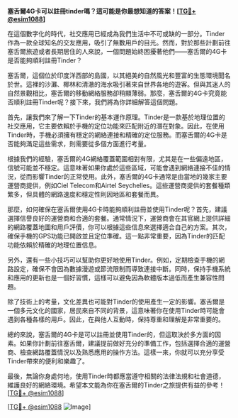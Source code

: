 **塞舌爾4G卡可以註冊tinder嗎？這可能是你最想知道的答案！[[TG💪+ @esim1088](https://t.me/s/esim1088)]**

在這個數字化的時代，社交應用已經成為我們生活中不可或缺的一部分。Tinder作為一款全球知名的交友應用，吸引了無數用戶的目光。然而，對於那些計劃前往塞舌爾旅遊或者長期居住的人來說，一個問題始終困擾著他們——塞舌爾的4G卡是否能夠順利註冊Tinder？

塞舌爾，這個位於印度洋西部的島國，以其絕美的自然風光和豐富的生態環境聞名於世。這裡的沙灘、椰林和清澈的海水吸引著來自世界各地的遊客。但與其迷人的自然景觀相比，塞舌爾的移動網絡服務卻稍顯薄弱。那麼，塞舌爾的4G卡究竟能否順利註冊Tinder呢？接下來，我們將為你詳細解答這個問題。

首先，讓我們來了解一下Tinder的基本運作原理。Tinder是一款基於地理位置的社交應用，它主要依賴於手機的定位功能來匹配附近的潛在對象。因此，在使用Tinder時，手機必須擁有穩定的網絡連接和精確的定位服務。而塞舌爾的4G卡是否能夠滿足這些需求，則需要從多個方面進行考量。

根據我們的經驗，塞舌爾的4G網絡覆蓋範圍相對有限，尤其是在一些偏遠地區，信號可能並不穩定。這意味著如果你處於這些區域，可能會遇到網絡連接不佳的情況，從而影響Tinder的正常使用。此外，塞舌爾的4G卡通常是由當地的幾家主要運營商提供，例如Ciel Telecom和Airtel Seychelles。這些運營商提供的套餐種類繁多，但具體的網路速度和穩定性則因地區和套餐而異。

那麼，如何確保在塞舌爾使用4G卡時能夠順利註冊並使用Tinder呢？首先，建議選擇信譽良好的運營商和合適的套餐。通常情況下，運營商會在其官網上提供詳細的網路覆蓋地圖和用戶評價，你可以根據這些信息來選擇適合自己的方案。其次，確保手機的GPS功能已開啟並且定位準確。這一點非常重要，因為Tinder的匹配功能依賴於精確的地理位置信息。

另外，還有一些小技巧可以幫助你更好地使用Tinder。例如，定期檢查手機的網路設定，確保不會因為數據漫遊或節流限制而導致連接中斷。同時，保持手機系統和應用的更新也是一個好習慣，這樣可以避免因為軟體版本過低而產生兼容性問題。

除了技術上的考量，文化差異也可能對Tinder的使用產生一定的影響。塞舌爾是一個多元文化的國家，居民來自不同的背景，這意味著你在使用Tinder時可能會遇到各種各樣的用戶。因此，在與他人互動時，保持尊重和理解是非常重要的。

總的來說，塞舌爾的4G卡是可以註冊並使用Tinder的，但這取決於多方面的因素。如果你計劃前往塞舌爾，建議提前做好充分的準備工作，包括選擇合適的運營商、檢查網路覆蓋情況以及熟悉應用的操作方法。這樣一來，你就可以充分享受Tinder帶來的便利和樂趣了。

最後，無論你身處何地，使用Tinder時都應當遵守相關的法律法規和社會道德，維護良好的網絡環境。希望本文能為你在塞舌爾的Tinder之旅提供有益的參考！[[TG💪+ @esim1088](https://t.me/s/esim1088)]

[[TG💪+ @esim1088](https://t.me/s/esim1088) ![Image](https://i.postimg.cc/4NQfJmqS/Snipaste-2025-05-13-00-14-12.png)]